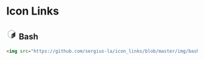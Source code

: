 # Icon Links

## <img src="https://github.com/sergius-la/icon_links/blob/master/img/bash.png" width="28" height="28"> Bash

```html
<img src="https://github.com/sergius-la/icon_links/blob/master/img/bash.png" width="28" height="28"> Bash
```